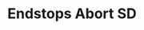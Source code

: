 ---
tag: m0540
codes:
- M540
title: Endstops Abort SD
long: Set whether SD printing should abort in the event of any endstop being triggered.
  This provides a fast way to abort a print in the event of mechanical failure such
  as loose couplings, lost steps, diverted axes, binding, etc., which lead to axes
  being very far out of position.
notes:
- Requires `SDSUPPORT` and `ABORT_ON_ENDSTOP_HIT_FEATURE_ENABLED`.
- Use `ENDSTOPS_ALWAYS_ON_DEFAULT` or `M120` to ensure that endstops are enabled.
parameters:
- tag: S
  optional: false
  description: Whether (1) or not (0) to abort SD printing on endstop hit.
  values:
  - tag: flag
    type: bool
example: 
examples: 
---